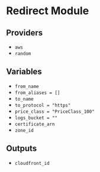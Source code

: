 # Redirect Module

## Providers

- `aws`
- `random`

## Variables

- `from_name`
- `from_aliases = []`
- `to_name`
- `to_protocol = "https"`
- `price_class = "PriceClass_100"`
- `logs_bucket = ""`
- `certificate_arn`
- `zone_id`

## Outputs

- `cloudfront_id`
